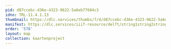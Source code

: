 ```yaml
---
pid: d87ccebc-d36e-4323-9622-5a6eb77604c3
idno: TRL-11.4.1.13
thumbnail: https://dlc.services/thumbs/7/4/d87ccebc-d36e-4323-9622-5a6eb77604c3/full/400,339/0/default.jpg
manifest: https://dlc.services/iiif-resource/delft/string1string2string3/kaartenproject-2007/TRL-11.4.1.13
order: '578'
layout: map
collection: kaartenproject
---
```

